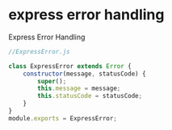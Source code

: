 # express error handling
Express Error Handling

```javascript
//ExpressError.js

class ExpressError extends Error { 
    constructor(message, statusCode) {
        super();
        this.message = message;
        this.statusCode = statusCode;
    }
}
module.exports = ExpressError;
```

